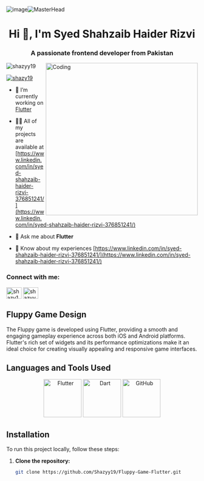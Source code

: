 ![image](https://github.com/user-attachments/assets/913ac6e2-be6b-43cd-a85f-f20e9f97582c)![MasterHead](https://user-images.githubusercontent.com/109351602/202650321-7f4da361-f98f-4345-8df4-adf352a11322.gif)
<h1 align="center">Hi 👋, I'm Syed Shahzaib Haider Rizvi</h1>
<h3 align="center">A passionate frontend developer from Pakistan</h3>
<img align="right" alt="Coding" width="400" src="https://encrypted-tbn0.gstatic.com/images?q=tbn:ANd9GcRbA5XS1-gCNrRFR-tP0m0TL49pL1DfTiNzlw&s">
<p align="left"> <img src="https://komarev.com/ghpvc/?username=shazyy19&label=Profile%20views&color=0e75b6&style=flat" alt="shazyy19" /> </p>

<p align="left"> <a href="https://twitter.com/shazy19" target="blank"><img src="https://img.shields.io/twitter/follow/shazy19?logo=twitter&style=for-the-badge" alt="shazy19" /></a> </p>

- 🔭 I’m currently working on [Flutter](https://flutter.dev/)

- 👨‍💻 All of my projects are available at [https://www.linkedin.com/in/syed-shahzaib-haider-rizvi-376851241/](https://www.linkedin.com/in/syed-shahzaib-haider-rizvi-376851241/)

- 💬 Ask me about **Flutter**

- 📄 Know about my experiences [https://www.linkedin.com/in/syed-shahzaib-haider-rizvi-376851241/](https://www.linkedin.com/in/syed-shahzaib-haider-rizvi-376851241/)

<h3 align="left">Connect with me:</h3>
<p align="left">
<a href="https://twitter.com/shazy19" target="blank"><img align="center" src="https://raw.githubusercontent.com/rahuldkjain/github-profile-readme-generator/master/src/images/icons/Social/twitter.svg" alt="shazy19" height="30" width="40" /></a>
<a href="https://fb.com/shazyy19" target="blank"><img align="center" src="https://raw.githubusercontent.com/rahuldkjain/github-profile-readme-generator/master/src/images/icons/Social/facebook.svg" alt="shazyy19" height="30" width="40" /></a>
</p>

## Fluppy Game Design

The Fluppy game is developed using Flutter, providing a smooth and engaging gameplay experience across both iOS and Android platforms. Flutter's rich set of widgets and its performance optimizations make it an ideal choice for creating visually appealing and responsive game interfaces.

## Languages and Tools Used

<p align="center">
  <img src="https://encrypted-tbn0.gstatic.com/images?q=tbn:ANd9GcSozZT08pQdSpWS3nxkygjFHA9yBzCn0pJAThp9JoG5GSfBE2OTQJ8Wc08nrQFkH_Iauo8&usqp=CAU" alt="Flutter" width="100" height="100"/>
  <img src="https://encrypted-tbn0.gstatic.com/images?q=tbn:ANd9GcTH2F2_tQbwqCpRG5-MmvwjkaOZ3xbQaA4zvdrKm2gh4mNkwuRXfc0_ICKLeGe4qRU2LZk&usqp=CAU" alt="Dart" width="100" height="100"/>
  <img src="https://seeklogo.com/images/G/github-logo-2E3852456C-seeklogo.com.png" alt="GitHub" width="100" height="100"/>
</p>

## Installation

To run this project locally, follow these steps:

1. **Clone the repository:**
   ```bash
   git clone https://github.com/Shazyy19/Fluppy-Game-Flutter.git
